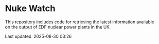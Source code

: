 # Nuke Watch

This repository includes code for retrieving the latest information available on the output of EDF nuclear power plants in the UK.

Last updated: 2025-08-30 03:26